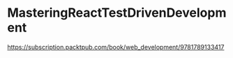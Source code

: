 # MasteringReactTestDrivenDevelopment
https://subscription.packtpub.com/book/web_development/9781789133417
